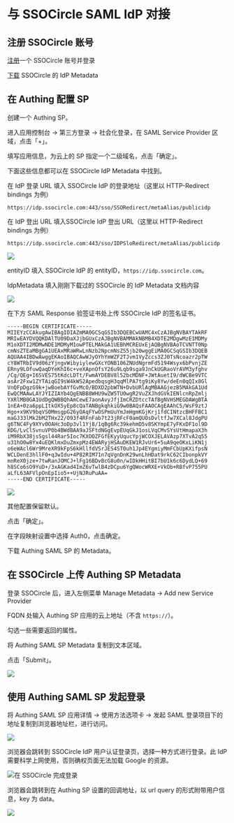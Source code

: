 # 与 SSOCircle SAML IdP 对接

## 注册 SSOCircle 账号

[注册](https://idp.ssocircle.com/sso/UI/Login)一个 SSOCircle 账号并登录

[下载](https://idp.ssocircle.com) SSOCircle 的 IdP Metadata

## 在 Authing 配置 SP

创建一个 Authing SP。

进入应用控制台 -&gt; 第三方登录 -&gt; 社会化登录，在 SAML Service Provider 区域，点击「+」。

填写应用信息，为云上的 SP 指定一个二级域名，点击「确定」。

下面这些信息都可以在 SSOCircle IdP Metadata 中找到。

在 IdP 登录 URL 填入 SSOCircle IdP 的登录地址（这里以 HTTP-Redirect bindings 为例）

`https://idp.ssocircle.com:443/sso/SSORedirect/metaAlias/publicidp`

在 IdP 登出 URL 填入SSOCircle IdP 登出 URL（这里以 HTTP-Redirect bindings 为例）

`https://idp.ssocircle.com:443/sso/IDPSloRedirect/metaAlias/publicidp`

![](../../../.gitbook/assets/image%20%28205%29.png)

entityID 填入 SSOCircle IdP 的 entityID，`https://idp.ssocircle.com`。

IdpMetadata 填入刚刚下载过的 SSOCircle 的 IdP Metadata 文档内容

![](../../../.gitbook/assets/image%20%2887%29.png)

在下方 SAML Response 验签证书处上传 SSOCircle IdP 的签名证书。

```text
-----BEGIN CERTIFICATE-----
MIIEYzCCAkugAwIBAgIDIAZmMA0GCSqGSIb3DQEBCwUAMC4xCzAJBgNVBAYTAkRF
MRIwEAYDVQQKDAlTU09DaXJjbGUxCzAJBgNVBAMMAkNBMB4XDTE2MDgwMzE1MDMy
M1oXDTI2MDMwNDE1MDMyM1owPTELMAkGA1UEBhMCREUxEjAQBgNVBAoTCVNTT0Np
cmNsZTEaMBgGA1UEAxMRaWRwLnNzb2NpcmNsZS5jb20wggEiMA0GCSqGSIb3DQEB
AQUAA4IBDwAwggEKAoIBAQCAwWJyOYhYmWZF2TJvm1VyZccs3ZJ0TsNcoazr2pTW
cY8WTRbIV9d06zYjngvWibyiylewGXcYONB106ZNUdNgrmFd5194Wsyx6bPvnjZE
ERny9LOfuwQaqDYeKhI6c+veXApnOfsY26u9Lqb9sga9JnCkUGRaoVrAVM3yfghv
/Cg/QEg+I6SVES75tKdcLDTt/FwmAYDEBV8l52bcMDNF+JWtAuetI9/dWCBe9VTC
asAr2Fxw1ZYTAiqGI9sW4kWS2ApedbqsgH3qqMlPA7tg9iKy8Yw/deEn0qQIx8Gl
VnQFpDgzG9k+jwBoebAYfGvMcO/BDXD2pbWTN+DvbURlAgMBAAGjezB5MAkGA1Ud
EwQCMAAwLAYJYIZIAYb4QgENBB8WHU9wZW5TU0wgR2VuZXJhdGVkIENlcnRpZmlj
YXRlMB0GA1UdDgQWBBQhAmCewE7aonAvyJfjImCRZDtccTAfBgNVHSMEGDAWgBTA
1nEA+0za6ppLItkOX5yEp8cQaTANBgkqhkiG9w0BAQsFAAOCAgEAAhC5/WsF9ztJ
Hgo+x9KV9bqVS0MmsgpG26yOAqFYwOSPmUuYmJmHgmKGjKrj1fdCINtzcBHFFBC1
maGJ33lMk2bM2THx22/O93f4RFnFab7t23jRFcF0amQUOsDvltfJw7XCal8JdgPU
g6TNC4Fy9XYv0OAHc3oDp3vl1Yj8/1qBg6Rc39kehmD5v8SKYmpE7yFKxDF1ol9D
KDG/LvClSvnuVP0b4BWdBAA9aJSFtdNGgEvpEUqGkJ1osLVqCMvSYsUtHmapaX3h
iM9RbX38jsSgsl44Rar5Ioc7KXOOZFGfEKyyUqucYpjWCOXJELAVAzp7XTvA2q55
u31hO0w8Yx4uEQKlmxDuZmxpMz4EWARyjHSAuDKEW1RJvUr6+5uA9qeOKxLiKN1j
o6eWAcl6Wr9MreXR9kFpS6kHllfdVSrJES4ST0uh1Jp4EYgmiyMmFCbUpKXifpsN
WCLDenE3hllF0+q3wIdu+4P82RIM71n7qVgnDnK29wnLhHDat9rkC62CIbonpkVY
mnReX0jze+7twRanJOMCJ+lFg16BDvBcG8u0n/wIDkHHitBI7bU1k6c6DydLQ+69
h8SCo6sO9YuD+/3xAGKad4ImZ6vTwlB4zDCpu6YgQWocWRXE+VkOb+RBfvP755PU
aLfL63AFVlpOnEpIio5++UjNJRuPuAA=
-----END CERTIFICATE-----
```

![](../../../.gitbook/assets/image%20%28133%29.png)

其他配置保留默认。

点击「确定」。

在字段映射设置中选择 Auth0，点击确定。

下载 Authing SAML SP 的 Metadata。

## 在 SSOCircle 上传 Authing SP Metadata

登录 SSOCircle 后，进入左侧菜单 Manage Metadata -&gt; Add new Service Provider

FQDN 处输入 Authing SP 应用的云上地址（不含 `https://`）。

勾选一些需要返回的属性。

将 Authing SAML SP Metadata 复制到文本区域。

点击「Submit」。

![](../../../.gitbook/assets/image%20%28219%29.png)

## 使用 Authing SAML SP 发起登录

将 Authing SAML SP 应用详情 -&gt; 使用方法选项卡 -&gt; 发起 SAML 登录项目下的地址复制到浏览器地址栏，进行访问。

![](../../../.gitbook/assets/image%20%28247%29.png)

浏览器会跳转到 SSOCircle IdP 用户认证登录页，选择一种方式进行登录。此 IdP 需要科学上网使用，否则确权页面无法加载 Google 的资源。

![&#x5728; SSOCircle &#x5B8C;&#x6210;&#x767B;&#x5F55;](../../../.gitbook/assets/image%20%2860%29.png)

浏览器会跳转到在 Authing SP 设置的回调地址，以 url query 的形式附带用户信息，key 为 data。

![](../../../.gitbook/assets/image%20%28172%29.png)

